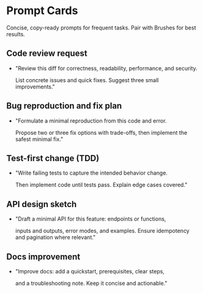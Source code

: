 # Prompt Cards

Concise, copy-ready prompts for frequent tasks.
Pair with Brushes for best results.

## Code review request

- "Review this diff for correctness, readability, performance, and security.

  List concrete issues and quick fixes. Suggest three small improvements."

## Bug reproduction and fix plan

- "Formulate a minimal reproduction from this code and error.

  Propose two or three fix options with trade-offs,
  then implement the safest minimal fix."

## Test-first change (TDD)

- "Write failing tests to capture the intended behavior change.

  Then implement code until tests pass. Explain edge cases covered."

## API design sketch

- "Draft a minimal API for this feature: endpoints or functions,

  inputs and outputs, error modes, and examples.
  Ensure idempotency and pagination where relevant."

## Docs improvement

- "Improve docs: add a quickstart, prerequisites, clear steps,

  and a troubleshooting note. Keep it concise and actionable."
